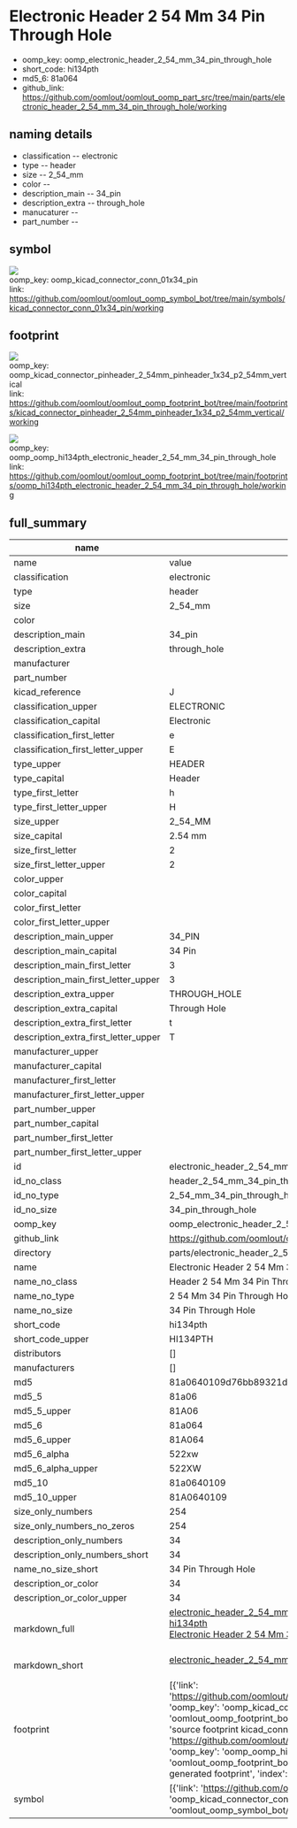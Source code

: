# Electronic Header 2 54 Mm 34 Pin Through Hole

  
* oomp_key: oomp_electronic_header_2_54_mm_34_pin_through_hole 
* short_code: hi134pth
* md5_6: 81a064  
* github_link: https://github.com/oomlout/oomlout_oomp_part_src/tree/main/parts/electronic_header_2_54_mm_34_pin_through_hole/working  
## naming details
* classification -- electronic
* type -- header
* size -- 2_54_mm
* color -- 
* description_main -- 34_pin
* description_extra -- through_hole
* manucaturer -- 
* part_number -- 



## symbol

![](symbol/{index}/working/working_600.png)  
oomp_key: oomp_kicad_connector_conn_01x34_pin  
link: https://github.com/oomlout/oomlout_oomp_symbol_bot/tree/main/symbols/kicad_connector_conn_01x34_pin/working  

## footprint

![](footprint/{index}/working/working_600.png)  
oomp_key: oomp_kicad_connector_pinheader_2_54mm_pinheader_1x34_p2_54mm_vertical  
link: https://github.com/oomlout/oomlout_oomp_footprint_bot/tree/main/footprints/kicad_connector_pinheader_2_54mm_pinheader_1x34_p2_54mm_vertical/working  

![](footprint/{index}/working/working_600.png)  
oomp_key: oomp_oomp_hi134pth_electronic_header_2_54_mm_34_pin_through_hole  
link: https://github.com/oomlout/oomlout_oomp_footprint_bot/tree/main/footprints/oomp_hi134pth_electronic_header_2_54_mm_34_pin_through_hole/working  

## full_summary
| name | value | 
| --- | --- | 
| name | value | 
| classification | electronic | 
| type | header | 
| size | 2_54_mm | 
| color |  | 
| description_main | 34_pin | 
| description_extra | through_hole | 
| manufacturer |  | 
| part_number |  | 
| kicad_reference | J | 
| classification_upper | ELECTRONIC | 
| classification_capital | Electronic | 
| classification_first_letter | e | 
| classification_first_letter_upper | E | 
| type_upper | HEADER | 
| type_capital | Header | 
| type_first_letter | h | 
| type_first_letter_upper | H | 
| size_upper | 2_54_MM | 
| size_capital | 2.54 mm | 
| size_first_letter | 2 | 
| size_first_letter_upper | 2 | 
| color_upper |  | 
| color_capital |  | 
| color_first_letter |  | 
| color_first_letter_upper |  | 
| description_main_upper | 34_PIN | 
| description_main_capital | 34 Pin | 
| description_main_first_letter | 3 | 
| description_main_first_letter_upper | 3 | 
| description_extra_upper | THROUGH_HOLE | 
| description_extra_capital | Through Hole | 
| description_extra_first_letter | t | 
| description_extra_first_letter_upper | T | 
| manufacturer_upper |  | 
| manufacturer_capital |  | 
| manufacturer_first_letter |  | 
| manufacturer_first_letter_upper |  | 
| part_number_upper |  | 
| part_number_capital |  | 
| part_number_first_letter |  | 
| part_number_first_letter_upper |  | 
| id | electronic_header_2_54_mm_34_pin_through_hole | 
| id_no_class | header_2_54_mm_34_pin_through_hole | 
| id_no_type | 2_54_mm_34_pin_through_hole | 
| id_no_size | 34_pin_through_hole | 
| oomp_key | oomp_electronic_header_2_54_mm_34_pin_through_hole | 
| github_link | https://github.com/oomlout/oomlout_oomp_part_src/tree/main/parts/electronic_header_2_54_mm_34_pin_through_hole/working | 
| directory | parts/electronic_header_2_54_mm_34_pin_through_hole | 
| name | Electronic Header 2 54 Mm 34 Pin Through Hole | 
| name_no_class | Header 2 54 Mm 34 Pin Through Hole | 
| name_no_type | 2 54 Mm 34 Pin Through Hole | 
| name_no_size | 34 Pin Through Hole | 
| short_code | hi134pth | 
| short_code_upper | HI134PTH | 
| distributors | [] | 
| manufacturers | [] | 
| md5 | 81a0640109d76bb89321d3c4475fdec0 | 
| md5_5 | 81a06 | 
| md5_5_upper | 81A06 | 
| md5_6 | 81a064 | 
| md5_6_upper | 81A064 | 
| md5_6_alpha | 522xw | 
| md5_6_alpha_upper | 522XW | 
| md5_10 | 81a0640109 | 
| md5_10_upper | 81A0640109 | 
| size_only_numbers | 254 | 
| size_only_numbers_no_zeros | 254 | 
| description_only_numbers | 34 | 
| description_only_numbers_short | 34 | 
| name_no_size_short | 34 Pin Through Hole | 
| description_or_color | 34 | 
| description_or_color_upper | 34 | 
| markdown_full | [electronic_header_2_54_mm_34_pin_through_hole](https://github.com/oomlout/oomlout_oomp_part_src/tree/main/parts/electronic_header_2_54_mm_34_pin_through_hole/working)<br>[hi134pth](https://github.com/oomlout/oomlout_oomp_part_src/tree/main/parts/electronic_header_2_54_mm_34_pin_through_hole/working)<br>[Electronic Header 2 54 Mm 34 Pin Through Hole](https://github.com/oomlout/oomlout_oomp_part_src/tree/main/parts/electronic_header_2_54_mm_34_pin_through_hole/working)<br><br> | 
| markdown_short | [electronic_header_2_54_mm_34_pin_through_hole](https://github.com/oomlout/oomlout_oomp_part_src/tree/main/parts/electronic_header_2_54_mm_34_pin_through_hole/working)<br><br> | 
| footprint | [{'link': 'https://github.com/oomlout/oomlout_oomp_footprint_bot/tree/main/foootprntss/kicad_connector_pinheader_2_54mm_pinheader_1x34_p2_54mm_vertical', 'oomp_key': 'oomp_kicad_connector_pinheader_2_54mm_pinheader_1x34_p2_54mm_vertical', 'directory': 'oomlout_oomp_footprint_bot/footprints/kicad_connector_pinheader_2_54mm_pinheader_1x34_p2_54mm_vertical//working/working.kicad_mod', 'note': 'source footprint kicad_connector_pinheader_2_54mm_pinheader_1x34_p2_54mm_vertical', 'index': 0}, {'link': 'https://github.com/oomlout/oomlout_oomp_footprint_bot/tree/main/foootprntss/oomp_hi134pth_electronic_header_2_54_mm_34_pin_through_hole', 'oomp_key': 'oomp_oomp_hi134pth_electronic_header_2_54_mm_34_pin_through_hole', 'directory': 'oomlout_oomp_footprint_bot/footprints/oomp_hi134pth_electronic_header_2_54_mm_34_pin_through_hole//working/working.kicad_mod', 'note': 'oomp generated footprint', 'index': 1}] | 
| symbol | [{'link': 'https://github.com/oomlout/oomlout_oomp_symbol_bot/tree/main/symbols/kicad_connector_conn_01x34_pin', 'oomp_key': 'oomp_kicad_connector_conn_01x34_pin', 'directory': 'oomlout_oomp_symbol_bot/symbols/kicad_connector_conn_01x34_pin//working/working.kicad_sym', 'index': 0}] | 
